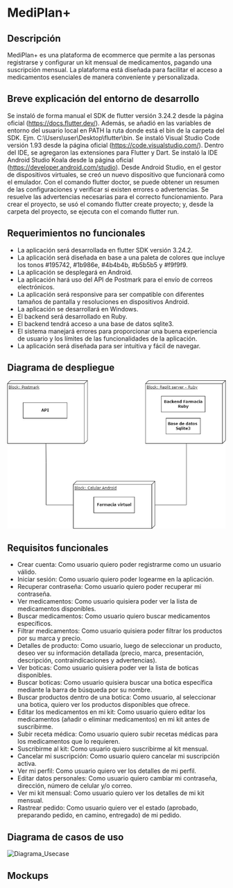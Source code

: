# MediPlan+

## Descripción
MediPlan+ es una plataforma de ecommerce que permite a las personas registrarse y configurar un kit mensual de medicamentos, pagando una suscripción mensual. La plataforma está diseñada para facilitar el acceso a medicamentos esenciales de manera conveniente y personalizada.

## Breve explicación del entorno de desarrollo

Se instaló de forma manual el SDK de flutter versión 3.24.2 desde la página oficial (https://docs.flutter.dev/). Además, se añadió en las variables de entorno del usuario local en PATH la ruta donde está el bin de la carpeta del SDK. Ejm. C:\Users\user\Desktop\flutter\bin.
Se instaló Visual Studio Code versión 1.93 desde la página oficial (https://code.visualstudio.com/). Dentro del IDE, se agregaron las extensiones para Flutter y Dart.
Se instaló la IDE Android Studio Koala desde la página oficial (https://developer.android.com/studio).
Desde Android Studio, en el gestor de dispositivos virtuales, se creó un nuevo dispositivo que funcionará como el emulador. 
Con el comando flutter doctor, se puede obtener un resumen de las configuraciones y verificar si existen errores o advertencias. Se resuelve las advertencias necesarias para el correcto funcionamiento.
Para crear el proyecto, se usó el comando flutter create proyecto; y, desde la carpeta del proyecto, se ejecuta con el comando flutter run.

## Requerimientos no funcionales

- La aplicación será desarrollada en flutter SDK versión 3.24.2.
- La aplicación será diseñada en base a una paleta de colores que incluye los tonos #195742, #1b986e, #4b4b4b, #b5b5b5 y #f9f9f9.
- La aplicación se desplegará en Android.
- La aplicación hará uso del API de Postmark para el envío de correos electrónicos.
- La aplicación será responsive para ser compatible con diferentes tamaños de pantalla y resoluciones en dispositivos Android. 
- La aplicación se desarrollará en Windows.
- El backend será desarrollado en Ruby.
- El backend tendrá acceso a una base de datos sqlite3.
- El sistema manejará errores para proporcionar una buena experiencia de usuario y los límites de las funcionalidades de la aplicación.
- La aplicación será diseñada para ser intuitiva y fácil de navegar.

## Diagrama de despliegue


![Diagrama_Despliegue](./images/diagramaDespliegue.jpg)


## Requisitos funcionales

- Crear cuenta: Como usuario quiero poder registrarme como un usuario válido.
- Iniciar sesión: Como usuario quiero poder logearme en la aplicación.
- Recuperar contraseña: Como usuario quiero poder recuperar mi contraseña.
- Ver medicamentos: Como usuario quisiera poder ver la lista de medicamentos disponibles.
- Buscar medicamentos: Como usuario quiero buscar medicamentos específicos.
- Filtrar medicamentos: Como usuario quisiera poder filtrar los productos por su marca y precio.
- Detalles de producto: Como usuario, luego de seleccionar un producto, deseo ver su información detallada (precio, marca, presentación, descripción, contraindicaciones y advertencias).
- Ver boticas: Como usuario quisiera poder ver la lista de boticas disponibles.
- Buscar boticas: Como usuario quisiera buscar una botica específica mediante la barra de búsqueda por su nombre.
- Buscar productos dentro de una botica: Como usuario, al seleccionar una botica, quiero ver los productos disponibles que ofrece.
- Editar los medicamentos en mi kit: Como usuario quiero editar los medicamentos (añadir o eliminar medicamentos) en mi kit antes de suscribirme.
- Subir receta médica: Como usuario quiero subir recetas médicas para los medicamentos que lo requieren.
- Suscribirme al kit: Como usuario quiero suscribirme al kit mensual.
- Cancelar mi suscripción: Como usuario quiero cancelar mi suscripción activa.
- Ver mi perfil: Como usuario quiero ver los detalles de mi perfil.
- Editar datos personales: Como usuario quiero cambiar mi contraseña, dirección, número de celular y/o correo.
- Ver mi kit mensual: Como usuario quiero ver los detalles de mi kit mensual.
- Rastrear pedido: Como usuario quiero ver el estado (aprobado, preparando pedido, en camino, entregado) de mi pedido.



## Diagrama de casos de uso

![Diagrama_Usecase](./images/)

## Mockups

